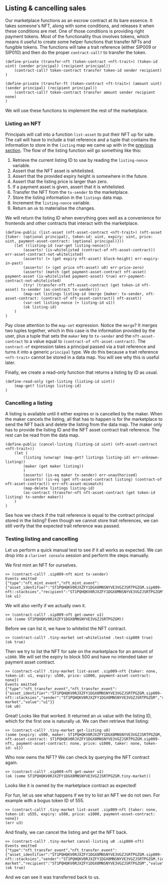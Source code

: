 ## Listing & cancelling sales

Our marketplace functions as an escrow contract at its bare essence. It takes
someone's NFT, along with some conditions, and releases it when these conditions
are met. One of those conditions is providing right payment tokens. Most of the
functionality thus involves tokens, which means it useful to create some helper
functions that transfer NFTs and fungible tokens. The functions will take a
trait reference (either SIP009 or SIP010) and then do the proper
`contract-call?` to transfer the token.

```Clarity,{"nonplayable":true}
(define-private (transfer-nft (token-contract <nft-trait>) (token-id uint) (sender principal) (recipient principal))
	(contract-call? token-contract transfer token-id sender recipient)
)

(define-private (transfer-ft (token-contract <ft-trait>) (amount uint) (sender principal) (recipient principal))
	(contract-call? token-contract transfer amount sender recipient none)
)
```

We will use these functions to implement the rest of the marketplace.

### Listing an NFT

Principals will call into a function `list-asset` to put their NFT up for sale.
The call will have to include a trait reference and a tuple that contains the
information to store in the `listing` map we came up with in the
[previous section](ch11-01-setup.md). The flow of the listing function will go
something like this:

1. Retrieve the current listing ID to use by reading the `listing-nonce`
   variable.
2. Assert that the NFT asset is whitelisted.
3. Assert that the provided expiry height is somewhere in the future.
4. Assert that the listing price is larger than zero.
5. If a payment asset is given, assert that it is whitelisted.
6. Transfer the NFT from the `tx-sender` to the marketplace.
7. Store the listing information in the `listings` data map.
8. Increment the `listing-nonce` variable.
9. Return an `ok` to materialise the changes.

We will return the listing ID when everything goes well as a convenience for
frontends and other contracts that interact with the marketplace.

```Clarity,{"nonplayable":true}
(define-public (list-asset (nft-asset-contract <nft-trait>) (nft-asset {taker: (optional principal), token-id: uint, expiry: uint, price: uint, payment-asset-contract: (optional principal)}))
	(let ((listing-id (var-get listing-nonce)))
		(asserts! (is-whitelisted (contract-of nft-asset-contract)) err-asset-contract-not-whitelisted)
		(asserts! (> (get expiry nft-asset) block-height) err-expiry-in-past)
		(asserts! (> (get price nft-asset) u0) err-price-zero)
		(asserts! (match (get payment-asset-contract nft-asset) payment-asset (is-whitelisted payment-asset) true) err-payment-contract-not-whitelisted)
		(try! (transfer-nft nft-asset-contract (get token-id nft-asset) tx-sender (as-contract tx-sender)))
		(map-set listings listing-id (merge {maker: tx-sender, nft-asset-contract: (contract-of nft-asset-contract)} nft-asset))
		(var-set listing-nonce (+ listing-id u1))
		(ok listing-id)
	)
)
```

Pay close attention to the `map-set` expression. Notice the `merge`? It merges
two tuples together, which in this case is the information provided by the user,
plus a tuple that sets the `maker` key to `tx-sender` and the
`nft-asset-contract` to a value equal to `(contract-of nft-asset-contract)`. The
`contract-of` expression takes a principal passed via a trait reference and
turns it into a generic `principal` type. We do this because a trait reference
`<nft-trait>` cannot be stored in a data map. You will see why this is useful
later.

Finally, we create a read-only function that returns a listing by ID as usual.

```Clarity,{"nonplayable":true}
(define-read-only (get-listing (listing-id uint))
	(map-get? listings listing-id)
)
```

### Cancelling a listing

A listing is available until it either expires or is cancelled by the maker.
When the maker cancels the listing, all that has to happen is for the
marketplace to send the NFT back and delete the listing from the data map. The
maker only has to provide the listing ID and the NFT asset contract trait
reference. The rest can be read from the data map.

```Clarity,{"nonplayable":true}
(define-public (cancel-listing (listing-id uint) (nft-asset-contract <nft-trait>))
	(let (
		(listing (unwrap! (map-get? listings listing-id) err-unknown-listing))
		(maker (get maker listing))
		)
		(asserts! (is-eq maker tx-sender) err-unauthorised)
		(asserts! (is-eq (get nft-asset-contract listing) (contract-of nft-asset-contract)) err-nft-asset-mismatch)
		(map-delete listings listing-id)
		(as-contract (transfer-nft nft-asset-contract (get token-id listing) tx-sender maker))
	)
)
```

See how we check if the trait reference is equal to the contract principal
stored in the listing? Even though we cannot store trait references, we can
still verify that the expected trait reference was passed.

### Testing listing and cancelling

Let us perform a quick manual test to see if it all works as expected. We can
drop into a `clarinet console` session and perform the steps manually.

We first mint an NFT for ourselves.

```Clarity,{"nonplayable":true}
>> (contract-call? .sip009-nft mint tx-sender)
Events emitted
{"type":"nft_mint_event","nft_mint_event":{"asset_identifier":"ST1PQHQKV0RJXZFY1DGX8MNSNYVE3VGZJSRTPGZGM.sip009-nft::stacksies","recipient":"ST1PQHQKV0RJXZFY1DGX8MNSNYVE3VGZJSRTPGZGM","value":"u1"}}
(ok u1)
```

We will also verify if we actually own it.

```Clarity,{"nonplayable":true}
>> (contract-call? .sip009-nft get-owner u1)
(ok (some ST1PQHQKV0RJXZFY1DGX8MNSNYVE3VGZJSRTPGZGM))
```

Before we can list it, we have to whitelist the NFT contract.

```Clarity,{"nonplayable":true}
>> (contract-call? .tiny-market set-whitelisted .test-sip009 true)
(ok true)
```

Then we try to list the NFT for sale on the marketplace for an amount of
`u1000`. We will set the expiry to block 500 and have no intended taker or
payment asset contract.

```Clarity,{"nonplayable":true}
>> (contract-call? .tiny-market list-asset .sip009-nft {taker: none, token-id: u1, expiry: u500, price: u1000, payment-asset-contract: none})
Events emitted
{"type":"nft_transfer_event","nft_transfer_event":{"asset_identifier":"ST1PQHQKV0RJXZFY1DGX8MNSNYVE3VGZJSRTPGZGM.sip009-nft::stacksies","sender":"ST1PQHQKV0RJXZFY1DGX8MNSNYVE3VGZJSRTPGZGM","recipient":"ST1PQHQKV0RJXZFY1DGX8MNSNYVE3VGZJSRTPGZGM.tiny-market","value":"u1"}}
(ok u0)
```

Great! Looks like that worked. It returned an `ok` value with the listing ID,
which for the first one is naturally `u0`. We can then retrieve that listing:

```Clarity,{"nonplayable":true}
>> (contract-call? .tiny-market get-listing u0)
(some {expiry: u500, maker: ST1PQHQKV0RJXZFY1DGX8MNSNYVE3VGZJSRTPGZGM, nft-asset-contract: ST1PQHQKV0RJXZFY1DGX8MNSNYVE3VGZJSRTPGZGM.sip009-nft, payment-asset-contract: none, price: u1000, taker: none, token-id: u1})
```

Who now owns the NFT? We can check by querying the NFT contract again.

```Clarity,{"nonplayable":true}
>> (contract-call? .sip009-nft get-owner u1)
(ok (some ST1PQHQKV0RJXZFY1DGX8MNSNYVE3VGZJSRTPGZGM.tiny-market))
```

Looks like it is owned by the marketplace contract as expected!

For fun, let us see what happens if we try to list an NFT we do not own. For
example with a bogus token ID of 555.

```Clarity,{"nonplayable":true}
>> (contract-call? .tiny-market list-asset .sip009-nft {taker: none, token-id: u555, expiry: u500, price: u1000, payment-asset-contract: none})
(err u3)
```

And finally, we can cancel the listing and get the NFT back.

```Clarity,{"nonplayable":true}
>> (contract-call? .tiny-market cancel-listing u0 .sip009-nft)
Events emitted
{"type":"nft_transfer_event","nft_transfer_event":{"asset_identifier":"ST1PQHQKV0RJXZFY1DGX8MNSNYVE3VGZJSRTPGZGM.sip009-nft::stacksies","sender":"ST1PQHQKV0RJXZFY1DGX8MNSNYVE3VGZJSRTPGZGM.tiny-market","recipient":"ST1PQHQKV0RJXZFY1DGX8MNSNYVE3VGZJSRTPGZGM","value":"u1"}}
(ok true)
```

And we can see it was transferred back to us.
